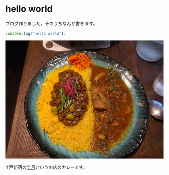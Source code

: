 # hello world

ブログ作りました。そのうちなんか書きます。

```javascript
console.log('hello world');
```

![半月のカレー](/static/blogs/hello-world/hangetsu_curry.jpg)

↑西新宿の[半月](https://tabelog.com/tokyo/A1304/A130401/13211678/)というお店のカレーです。